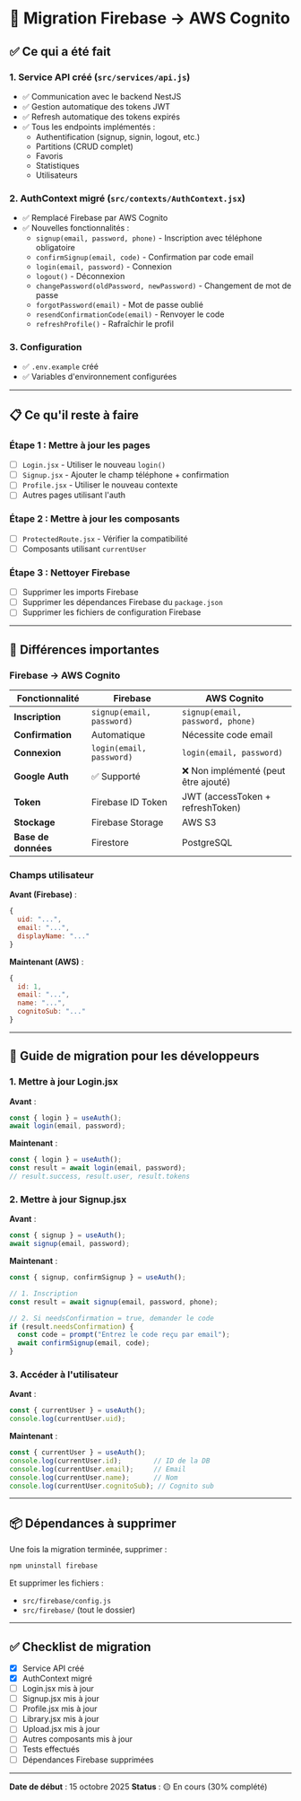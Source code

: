 # 🔄 Migration Firebase → AWS Cognito

## ✅ Ce qui a été fait

### 1. Service API créé (`src/services/api.js`)
- ✅ Communication avec le backend NestJS
- ✅ Gestion automatique des tokens JWT
- ✅ Refresh automatique des tokens expirés
- ✅ Tous les endpoints implémentés :
  - Authentification (signup, signin, logout, etc.)
  - Partitions (CRUD complet)
  - Favoris
  - Statistiques
  - Utilisateurs

### 2. AuthContext migré (`src/contexts/AuthContext.jsx`)
- ✅ Remplacé Firebase par AWS Cognito
- ✅ Nouvelles fonctionnalités :
  - `signup(email, password, phone)` - Inscription avec téléphone obligatoire
  - `confirmSignup(email, code)` - Confirmation par code email
  - `login(email, password)` - Connexion
  - `logout()` - Déconnexion
  - `changePassword(oldPassword, newPassword)` - Changement de mot de passe
  - `forgotPassword(email)` - Mot de passe oublié
  - `resendConfirmationCode(email)` - Renvoyer le code
  - `refreshProfile()` - Rafraîchir le profil

### 3. Configuration
- ✅ `.env.example` créé
- ✅ Variables d'environnement configurées

---

## 📋 Ce qu'il reste à faire

### Étape 1 : Mettre à jour les pages
- [ ] `Login.jsx` - Utiliser le nouveau `login()`
- [ ] `Signup.jsx` - Ajouter le champ téléphone + confirmation
- [ ] `Profile.jsx` - Utiliser le nouveau contexte
- [ ] Autres pages utilisant l'auth

### Étape 2 : Mettre à jour les composants
- [ ] `ProtectedRoute.jsx` - Vérifier la compatibilité
- [ ] Composants utilisant `currentUser`

### Étape 3 : Nettoyer Firebase
- [ ] Supprimer les imports Firebase
- [ ] Supprimer les dépendances Firebase du `package.json`
- [ ] Supprimer les fichiers de configuration Firebase

---

## 🔑 Différences importantes

### Firebase → AWS Cognito

| Fonctionnalité | Firebase | AWS Cognito |
|----------------|----------|-------------|
| **Inscription** | `signup(email, password)` | `signup(email, password, phone)` |
| **Confirmation** | Automatique | Nécessite code email |
| **Connexion** | `login(email, password)` | `login(email, password)` |
| **Google Auth** | ✅ Supporté | ❌ Non implémenté (peut être ajouté) |
| **Token** | Firebase ID Token | JWT (accessToken + refreshToken) |
| **Stockage** | Firebase Storage | AWS S3 |
| **Base de données** | Firestore | PostgreSQL |

### Champs utilisateur

**Avant (Firebase)** :
```javascript
{
  uid: "...",
  email: "...",
  displayName: "..."
}
```

**Maintenant (AWS)** :
```javascript
{
  id: 1,
  email: "...",
  name: "...",
  cognitoSub: "..."
}
```

---

## 🚀 Guide de migration pour les développeurs

### 1. Mettre à jour Login.jsx

**Avant** :
```javascript
const { login } = useAuth();
await login(email, password);
```

**Maintenant** :
```javascript
const { login } = useAuth();
const result = await login(email, password);
// result.success, result.user, result.tokens
```

### 2. Mettre à jour Signup.jsx

**Avant** :
```javascript
const { signup } = useAuth();
await signup(email, password);
```

**Maintenant** :
```javascript
const { signup, confirmSignup } = useAuth();

// 1. Inscription
const result = await signup(email, password, phone);

// 2. Si needsConfirmation = true, demander le code
if (result.needsConfirmation) {
  const code = prompt("Entrez le code reçu par email");
  await confirmSignup(email, code);
}
```

### 3. Accéder à l'utilisateur

**Avant** :
```javascript
const { currentUser } = useAuth();
console.log(currentUser.uid);
```

**Maintenant** :
```javascript
const { currentUser } = useAuth();
console.log(currentUser.id);        // ID de la DB
console.log(currentUser.email);     // Email
console.log(currentUser.name);      // Nom
console.log(currentUser.cognitoSub); // Cognito sub
```

---

## 📦 Dépendances à supprimer

Une fois la migration terminée, supprimer :

```bash
npm uninstall firebase
```

Et supprimer les fichiers :
- `src/firebase/config.js`
- `src/firebase/` (tout le dossier)

---

## ✅ Checklist de migration

- [x] Service API créé
- [x] AuthContext migré
- [ ] Login.jsx mis à jour
- [ ] Signup.jsx mis à jour
- [ ] Profile.jsx mis à jour
- [ ] Library.jsx mis à jour
- [ ] Upload.jsx mis à jour
- [ ] Autres composants mis à jour
- [ ] Tests effectués
- [ ] Dépendances Firebase supprimées

---

**Date de début** : 15 octobre 2025
**Status** : 🟡 En cours (30% complété)
